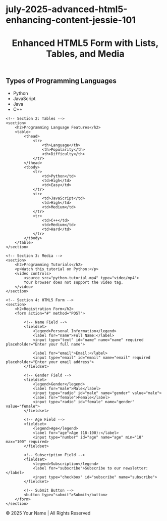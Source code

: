 # july-2025-advanced-html5-enhancing-content-jessie-101
<!DOCTYPE html>
<html lang="en">
<head>
    <meta charset="UTF-8">
    <meta name="viewport" content="width=device-width, initial-scale=1.0">
    <meta http-equiv="X-UA-Compatible" content="ie=edge">
    <title>Enhanced HTML5 Form</title>
</head>
<body>

<header>
    <h1>Enhanced HTML5 Form with Lists, Tables, and Media</h1>
</header>

<main>
    <!-- Section 1: Lists -->
    <section>
        <h2>Types of Programming Languages</h2>
        <ul>
            <li>Python</li>
            <li>JavaScript</li>
            <li>Java</li>
            <li>C++</li>
        </ul>
    </section>

    <!-- Section 2: Tables -->
    <section>
        <h2>Programming Language Features</h2>
        <table>
            <thead>
                <tr>
                    <th>Language</th>
                    <th>Popularity</th>
                    <th>Difficulty</th>
                </tr>
            </thead>
            <tbody>
                <tr>
                    <td>Python</td>
                    <td>High</td>
                    <td>Easy</td>
                </tr>
                <tr>
                    <td>JavaScript</td>
                    <td>High</td>
                    <td>Medium</td>
                </tr>
                <tr>
                    <td>C++</td>
                    <td>Medium</td>
                    <td>Hard</td>
                </tr>
            </tbody>
        </table>
    </section>

    <!-- Section 3: Media -->
    <section>
        <h2>Programming Tutorials</h2>
        <p>Watch this tutorial on Python:</p>
        <video controls>
            <source src="python-tutorial.mp4" type="video/mp4">
            Your browser does not support the video tag.
        </video>
    </section>

    <!-- Section 4: HTML5 Form -->
    <section>
        <h2>Registration Form</h2>
        <form action="#" method="POST">

            <!-- Name Field -->
            <fieldset>
                <legend>Personal Information</legend>
                <label for="name">Full Name:</label>
                <input type="text" id="name" name="name" required placeholder="Enter your full name">

                <label for="email">Email:</label>
                <input type="email" id="email" name="email" required placeholder="Enter your email address">
            </fieldset>

            <!-- Gender Field -->
            <fieldset>
                <legend>Gender</legend>
                <label for="male">Male</label>
                <input type="radio" id="male" name="gender" value="male">
                <label for="female">Female</label>
                <input type="radio" id="female" name="gender" value="female">
            </fieldset>

            <!-- Age Field -->
            <fieldset>
                <legend>Age</legend>
                <label for="age">Age (18-100):</label>
                <input type="number" id="age" name="age" min="18" max="100" required>
            </fieldset>

            <!-- Subscription Field -->
            <fieldset>
                <legend>Subscription</legend>
                <label for="subscribe">Subscribe to our newsletter:</label>
                <input type="checkbox" id="subscribe" name="subscribe">
            </fieldset>

            <!-- Submit Button -->
            <button type="submit">Submit</button>
        </form>
    </section>

</main>

<footer>
    <p>&copy; 2025 Your Name | All Rights Reserved</p>
</footer>

</body>
</html>
